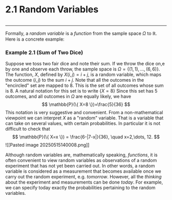 # 2.1 Random Variables
```table-of-contents
```
---
Formally, a *random variable* is a *function* from the sample space $\Omega$ to $\mathbb{R}$. Here is a concrete example:

### Example 2.1 (Sum of Two Dice)
Suppose we toss two fair dice and note their sum. If we throw the dice on,e by one and observe each throw, the sample space is $\Omega = \{ (1,1),\dots,(6,6) \}$. The function, $X$, defined by $X(i,j)=i+j$, is a random variable, which maps the outcome $(i,j)$ to the sum $i+j$. Note that all the outcomes in the "encircled" set are mapped to 8. This is the set of all outcomes whose sum is 8. A natural notation for this set is to write $\{ X=8 \}$ Since this set has 5 outcomes, and all outcomes in $\Omega$ are equally likely, we have
$$
\mathbb{P}(\{ X=8 \})=\frac{5}{36}
$$
This notation is very suggestive and convenient. From a non-mathematical viewpoint we can interpret $X$ as a "random" variable. That is a variable that can take on several values, with certain probabilities. In particular it is not difficult to check that
$$
\mathbb{P}(\{ X=x \}) = \frac{6-|7-x|}{36}, \quad x=2,\dots, 12.
$$
![[Pasted image 20250515140008.png]]

Although random variables are, mathematically speaking, *functions*, it is often convenient to view random variables as observations of a random experiment that has not yet been carried out. In other words, a random variable is considered as a measurement that becomes available once we carry out the random experiment, e.g. *tomorrow*. However, all the *thinking* about the experiment and measurements can be done *today*. For example, we can specify today exactly the probabilities pertaining to the random variables. 